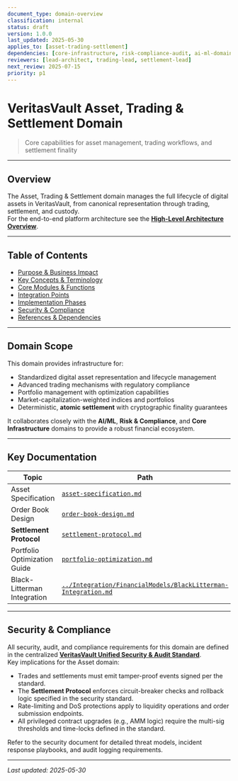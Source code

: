 ```yaml
---
document_type: domain-overview
classification: internal
status: draft
version: 1.0.0
last_updated: 2025-05-30
applies_to: [asset-trading-settlement]
dependencies: [core-infrastructure, risk-compliance-audit, ai-ml-domain]
reviewers: [lead-architect, trading-lead, settlement-lead]
next_review: 2025-07-15
priority: p1
---
```


# VeritasVault Asset, Trading & Settlement Domain

> Core capabilities for asset management, trading workflows, and settlement finality

---

## Overview

The Asset, Trading & Settlement domain manages the full lifecycle of digital assets in VeritasVault, from canonical representation through trading, settlement, and custody.  
For the end-to-end platform architecture see the **[High-Level Architecture Overview](../../ARCHITECTURE.md)**.

---

## Table of Contents

* [Purpose & Business Impact](./purpose-impact.md)
* [Key Concepts & Terminology](./concepts-terminology.md)
* [Core Modules & Functions](./core-modules.md)
* [Integration Points](./integration-points.md)
* [Implementation Phases](./implementation-phases.md)
* [Security & Compliance](#security--compliance)
* [References & Dependencies](./references-dependencies.md)

---

## Domain Scope

This domain provides infrastructure for:

* Standardized digital asset representation and lifecycle management
* Advanced trading mechanisms with regulatory compliance
* Portfolio management with optimization capabilities
* Market-capitalization-weighted indices and portfolios
* Deterministic, **atomic settlement** with cryptographic finality guarantees

It collaborates closely with the **AI/ML**, **Risk & Compliance**, and **Core Infrastructure** domains to provide a robust financial ecosystem.

---

## Key Documentation

| Topic | Path |
|-------|------|
| Asset Specification | [`asset-specification.md`](./asset-specification.md) |
| Order Book Design | [`order-book-design.md`](./order-book-design.md) |
| **Settlement Protocol** | [`settlement-protocol.md`](./settlement-protocol.md) |
| Portfolio Optimization Guide | [`portfolio-optimization.md`](./portfolio-optimization.md) |
| Black-Litterman Integration | [`../Integration/FinancialModels/BlackLitterman-Integration.md`](../Integration/FinancialModels/BlackLitterman-Integration.md) |

---

## Security & Compliance

All security, audit, and compliance requirements for this domain are defined in the centralized **[VeritasVault Unified Security & Audit Standard](../../SECURITY.md)**.  
Key implications for the Asset domain:

* Trades and settlements must emit tamper-proof events signed per the standard.
* The **Settlement Protocol** enforces circuit-breaker checks and rollback logic specified in the security standard.
* Rate-limiting and DoS protections apply to liquidity operations and order submission endpoints.
* All privileged contract upgrades (e.g., AMM logic) require the multi-sig thresholds and time-locks defined in the standard.

Refer to the security document for detailed threat models, incident response playbooks, and audit logging requirements.

---

*Last updated: 2025-05-30*  

